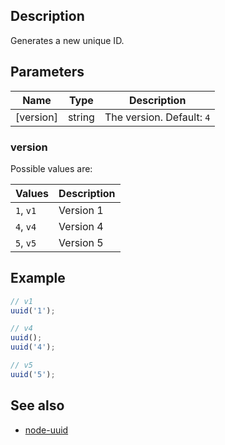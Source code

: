 
## Description

Generates a new unique ID.

## Parameters

| Name | Type | Description |
| ---- | --------- | --------- |
| [version] | string | The version. Default: `4` |

### version

Possible values are:

| Values | Description |
| ---- | --------- |
| `1`, `v1` | Version 1 |
| `4`, `v4` | Version 4 |
| `5`, `v5` | Version 5 |

## Example

```javascript
// v1
uuid('1');

// v4
uuid();
uuid('4');

// v5
uuid('5');
```

## See also

* [node-uuid](https://github.com/kelektiv/node-uuid)
